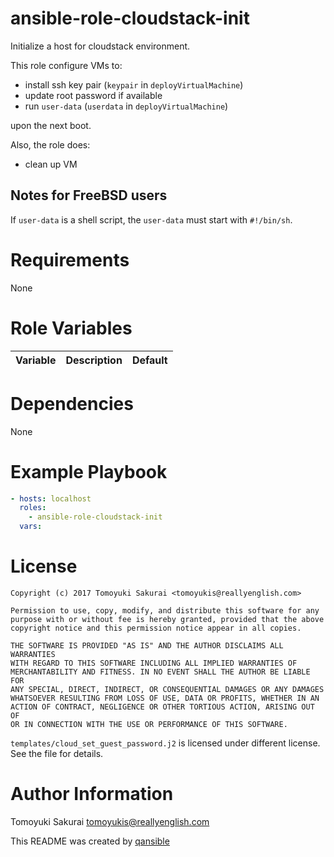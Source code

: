 # ansible-role-cloudstack-init

Initialize a host for cloudstack environment.

This role configure VMs to:

* install ssh key pair (`keypair` in `deployVirtualMachine`)
* update root password if available
* run `user-data` (`userdata` in `deployVirtualMachine`)

upon the next boot.

Also, the role does:

* clean up VM

## Notes for FreeBSD users

If `user-data` is a shell script, the `user-data` must start with `#!/bin/sh`.

# Requirements

None

# Role Variables

| Variable | Description | Default |
|----------|-------------|---------|


# Dependencies

None

# Example Playbook

```yaml
- hosts: localhost
  roles:
    - ansible-role-cloudstack-init
  vars:
```

# License

```
Copyright (c) 2017 Tomoyuki Sakurai <tomoyukis@reallyenglish.com>

Permission to use, copy, modify, and distribute this software for any
purpose with or without fee is hereby granted, provided that the above
copyright notice and this permission notice appear in all copies.

THE SOFTWARE IS PROVIDED "AS IS" AND THE AUTHOR DISCLAIMS ALL WARRANTIES
WITH REGARD TO THIS SOFTWARE INCLUDING ALL IMPLIED WARRANTIES OF
MERCHANTABILITY AND FITNESS. IN NO EVENT SHALL THE AUTHOR BE LIABLE FOR
ANY SPECIAL, DIRECT, INDIRECT, OR CONSEQUENTIAL DAMAGES OR ANY DAMAGES
WHATSOEVER RESULTING FROM LOSS OF USE, DATA OR PROFITS, WHETHER IN AN
ACTION OF CONTRACT, NEGLIGENCE OR OTHER TORTIOUS ACTION, ARISING OUT OF
OR IN CONNECTION WITH THE USE OR PERFORMANCE OF THIS SOFTWARE.
```
`templates/cloud_set_guest_password.j2` is licensed under different license.
See the file for details.

# Author Information

Tomoyuki Sakurai <tomoyukis@reallyenglish.com>

This README was created by [qansible](https://github.com/trombik/qansible)
